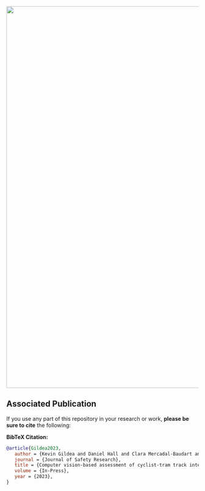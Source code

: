 
<div align="center">
    <img src="./images/SafeCross pipeline new.png" width="1000" />
</div>




## Associated Publication

If you use any part of this repository in your research or work, **please be sure to cite** the following:

**BibTeX Citation:**
```bibtex
@article{Gildea2023,
   author = {Kevin Gildea and Daniel Hall and Clara Mercadal-Baudart and Brian Caulfield and Ciaran Simms},
   journal = {Journal of Safety Research},
   title = {Computer vision-based assessment of cyclist-tram track interactions for predictive modelling of crossing success},
   volume = {In-Press},
   year = {2023},
}
```

